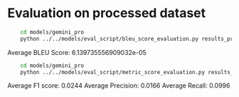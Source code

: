 # Evaluation on processed dataset


```bash
    cd models/gemini_pro
    python ../../models/eval_script/bleu_score_evaluation.py results_processed_data.json
```

Average BLEU Score: 6.139735556909032e-05


```bash
    cd models/gemini_pro
    python ../../models/eval_script/metric_score_evaluation.py results_processed_data.json
```

Average F1 score: 0.0244
Average Precision: 0.0166
Average Recall: 0.0996
